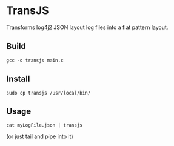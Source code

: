 # TransJS

Transforms log4j2 JSON layout log files into a flat pattern layout.

## Build
`gcc -o transjs main.c`

## Install
`sudo cp transjs /usr/local/bin/`

## Usage
`cat myLogFile.json | transjs`

(or just tail and pipe into it)
